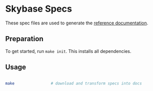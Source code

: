 # Skybase Specs

These spec files are used to generate the [reference documentation](https://skybase.com/docs/reference/cli/introduction).

## Preparation

To get started, run `make init`. This installs all dependencies.

## Usage

```bash

make                # download and transform specs into docs

```
